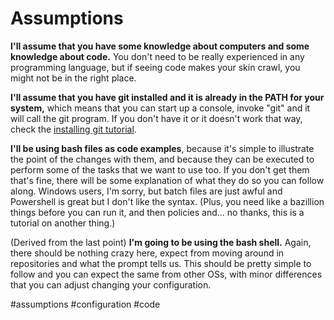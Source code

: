 # Assumptions

**I'll assume that you have some knowledge about computers and some knowledge about code.** You don't need to be really experienced in any programming language, but if seeing code makes your skin crawl, you might not be in the right place.

**I'll assume that you have git installed and it is already in the PATH for your system,** which means that you can start up a console, invoke "git" and it will call the git program. If you don't have it or it doesn't work that way, check the [installing git tutorial](https://git-scm.com/book/en/v2/Getting-Started-Installing-Git).

**I'll be using bash files as code examples**, because it's simple to illustrate the point of the changes with them, and because they can be executed to perform some of the tasks that we want to use too. If you don't get them that's fine, there will be some explanation of what they do so you can follow along. Windows users, I'm sorry, but batch files are just awful and Powershell is great but I don't like the syntax. (Plus, you need like a bazillion things before you can run it, and then policies and... no thanks, this is a tutorial on another thing.)

(Derived from the last point) **I'm going to be using the bash shell.** Again, there should be nothing crazy here, expect from moving around in repositories and what the prompt tells us. This should be pretty simple to follow and you can expect the same from other OSs, with minor differences that you can adjust changing your configuration.

#assumptions #configuration #code